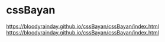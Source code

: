 # cssBayan
https://bloodyrainday.github.io/cssBayan/cssBayan/index.html
https://bloodyrainday.github.io/cssBayan/cssBayan/index.html
